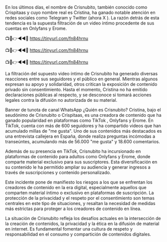 En los últimos días, el nombre de Crisnubito, también conocido como Crispitaas y cuyo nombre real es Cristina, ha ganado notable atención en redes sociales como Telegram y Twitter (ahora X ). La razón detrás de esta tendencia es la supuesta filtración de un video íntimo procedente de sus cuentas en Onlyfans y Erome.

📺📱👉◄◄🔴  https://tinyurl.com/fn84hrnu

📺📱👉◄◄🔴  https://tinyurl.com/fn84hrnu

📺📱👉◄◄🔴  https://tinyurl.com/fn84hrnu


La filtración del supuesto video íntimo de Crisnubito ha generado diversas reacciones entre sus seguidores y el público en general. Mientras algunos expresan su apoyo y solidaridad, otros critican la exposición de contenido privado sin consentimiento. Hasta el momento, Cristina no ha emitido declaraciones públicas al respecto, y se desconoce si tomará acciones legales contra la difusión no autorizada de su material.

Banner de tunota de canal WhatsApp
¿Quién es Crisnubito?
Cristina, bajo el seudónimo de Crisnubito o Crispitaas, es una creadora de contenido que ha ganado popularidad en plataformas como TikTok , Onlyfans y Erome. En TikTok, cuenta con más de 600 seguidores y ha compartido videos que han acumulado millas de "me gusta". Uno de sus contenidos más destacados es una entrevista callejera en España, donde realiza preguntas incómodas a transeúntes, acumulando más de 56.000 "me gusta" y 18.600 comentarios.

Además de su presencia en TikTok, Crisnubito ha incursionado en plataformas de contenido para adultos como Onlyfans y Erome, donde comparte material exclusivo para sus suscriptores. Esta diversificación en su contenido le ha permitido ampliar su audiencia y generar ingresos a través de suscripciones y contenido personalizado.


Este incidente pone de manifiesto los riesgos a los que se enfrentan los creadores de contenido en la era digital, especialmente aquellos que comparten material íntimo o exclusivo en plataformas de suscripción. La protección de la privacidad y el respeto por el consentimiento son temas centrales en este tipo de situaciones, y resaltan la necesidad de medidas más estrictas para proteger a los creadores de contenido en línea.

La situación de Crisnubito refleja los desafíos actuales en la intersección de la creación de contenidos, la privacidad y la ética en la difusión de material en internet. Es fundamental fomentar una cultura de respeto y responsabilidad en el consumo y compartición de contenidos digitales.
